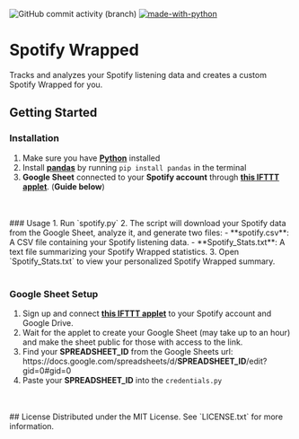 ![GitHub commit activity (branch)](https://img.shields.io/github/commit-activity/t/WilleGyr/Spotify_Wrapped?label=Total%20commits&color=%2313A15C) [![made-with-python](https://img.shields.io/badge/Language-Python%203.12.4-1f425f.svg?logo=python)](https://www.python.org/)

# Spotify Wrapped

Tracks and analyzes your Spotify listening data and creates a custom Spotify Wrapped for you.

## Getting Started
### Installation
1. Make sure you have **[Python](https://www.python.org/downloads/)** installed
2. Install **[pandas](https://pandas.pydata.org/)** by running `pip install pandas` in the terminal
3. **Google Sheet** connected to your **Spotify account** through **[this IFTTT applet](https://ifttt.com/applets/nin7BxVm-keep-a-log-of-your-recently-played-tracks)**. (**Guide below**)
<br>
<br>
### Usage
1. Run `spotify.py`
2. The script will download your Spotify data from the Google Sheet, analyze it, and generate two files:
    - **spotify.csv**: A CSV file containing your Spotify listening data.
    - **Spotify_Stats.txt**: A text file summarizing your Spotify Wrapped statistics.
3. Open `Spotify_Stats.txt` to view your personalized Spotify Wrapped summary.
<br>
<br>

### Google Sheet Setup
1. Sign up and connect **[this IFTTT applet](https://ifttt.com/applets/nin7BxVm-keep-a-log-of-your-recently-played-tracks)** to your Spotify account and Google Drive.
2. Wait for the applet to create your Google Sheet (may take up to an hour) and make the sheet public for those with access to the link.
3. Find your **SPREADSHEET_ID** from the Google Sheets url:<br>
h<span>ttps://docs.goo</span>gle.com/spreadsheets/d/**SPREADSHEET_ID**/edit?gid=0#gid=0
4. Paste your **SPREADSHEET_ID** into the `credentials.py`
<br>
<br>
## License
Distributed under the MIT License. See `LICENSE.txt` for more information.